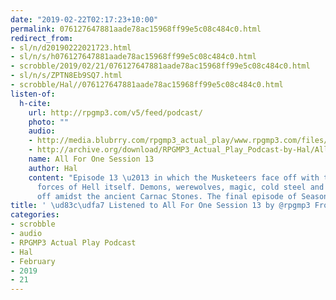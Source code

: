 ```yaml
---
date: "2019-02-22T02:17:23+10:00"
permalink: 076127647881aade78ac15968ff99e5c08c484c0.html
redirect_from:
- sl/n/d20190222021723.html
- sl/n/s/h076127647881aade78ac15968ff99e5c08c484c0.html
- scrobble/2019/02/21/076127647881aade78ac15968ff99e5c08c484c0.html
- sl/n/s/ZPTN8Eb9SQ7.html
- scrobble/Hal//076127647881aade78ac15968ff99e5c08c484c0.html
listen-of:
  h-cite:
    url: http://rpgmp3.com/v5/feed/podcast/
    photo: ""
    audio:
    - http://media.blubrry.com/rpgmp3_actual_play/www.rpgmp3.com/files/game_recordings/Sugar_Fuelled_Gamers/All_For_One_Musketeers_Session_13.mp3
    - http://archive.org/download/RPGMP3_Actual_Play_Podcast-by-Hal/All_For_One_Musketeers_Session_13.mp3
    name: All For One Session 13
    author: Hal
    content: "Episode 13 \u2013 in which the Musketeers face off with the supernatural
      forces of Hell itself. Demons, werewolves, magic, cold steel and death face
      off amidst the ancient Carnac Stones. The final episode of Season 2."
title: ' \ud83c\udfa7 Listened to All For One Session 13 by @rpgmp3 From #RPGMP3ActualPlayPodcast'
categories:
- scrobble
- audio
- RPGMP3 Actual Play Podcast
- Hal
- February
- 2019
- 21
---
```

